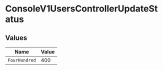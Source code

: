 # ConsoleV1UsersControllerUpdateStatus


## Values

| Name          | Value         |
| ------------- | ------------- |
| `FourHundred` | 400           |